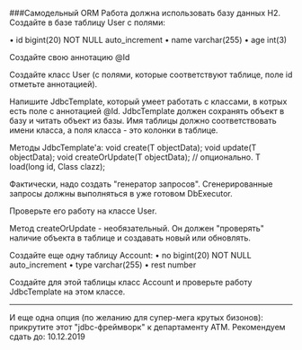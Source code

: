 ###Самодельный ORM
Работа должна использовать базу данных H2.
Создайте в базе таблицу User с полями:

• id bigint(20) NOT NULL auto_increment
• name varchar(255)
• age int(3)

Создайте свою аннотацию @Id

Создайте класс User (с полями, которые соответствуют таблице, поле id отметьте аннотацией).

Напишите JdbcTemplate, который умеет работать с классами, в котрых есть поле с аннотацией @Id.
JdbcTemplate должен сохранять объект в базу и читать объект из базы.
Имя таблицы должно соответствовать имени класса, а поля класса - это колонки в таблице.

Методы JdbcTemplate'а:
void create(T objectData);
void update(T objectData);
void createOrUpdate(T objectData); // опционально.
<T> T load(long id, Class<T> clazz);

Фактически, надо создать "генератор запросов".
Сгенерированные запросы должны выполняться в уже готовом DbExecutor.


Проверьте его работу на классе User.

Метод createOrUpdate - необязательный.
Он должен "проверять" наличие объекта в таблице и создавать новый или обновлять.

Создайте еще одну таблицу Account:
• no bigint(20) NOT NULL auto_increment
• type varchar(255)
• rest number

Создайте для этой таблицы класс Account и проверьте работу JdbcTemplate на этом классе.

-----
И еще одна опция (по желанию для супер-мега крутых бизонов):
прикрутите этот "jdbc-фреймворк" к департаменту ATM.
Рекомендуем сдать до: 10.12.2019 